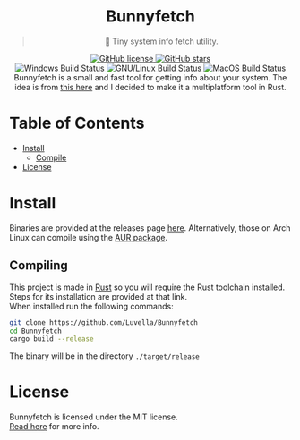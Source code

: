 <div align="center">
	<h1>Bunnyfetch</h1>
	<blockquote align="center">🐰 Tiny system info fetch utility.</blockquote>
	<p>
		<a href="https://github.com/Luvella/Bunnyfetch/blob/master/LICENSE">
			<img alt="GitHub license" src="https://img.shields.io/github/license/Luvella/Bunnyfetch?style=for-the-badge">
		</a>
		<a href="https://github.com/Luvella/Bunnyfetch/stargazers">
			<img alt="GitHub stars" src="https://img.shields.io/github/stars/Luvella/Bunnyfetch?style=for-the-badge">
		</a>
		<br>
		<a href="https://github.com/Luvella/Bunnyfetch/actions">
			<img alt="Windows Build Status" src="https://img.shields.io/github/workflow/status/Luvella/Bunnyfetch/Windows%20Build?style=flat-square&logo=github&label=Windows">
		</a>
		<a href="https://github.com/Luvella/Bunnyfetch/actions">
			<img alt="GNU/Linux Build Status" src="https://img.shields.io/github/workflow/status/Luvella/Bunnyfetch/Linux%20Build?style=flat-square&logo=github&label=GNU/Linux">
		</a>
		<a href="https://github.com/Luvella/Bunnyfetch/actions">
			<img alt="MacOS Build Status" src="https://img.shields.io/github/workflow/status/Luvella/Bunnyfetch/MacOS%20Build?style=flat-square&logo=github&label=MacOS">
		</a>
		<br>
		Bunnyfetch is a small and fast tool for getting info about your system.
		The idea is from <a href="https://github.com/elenapan/dotfiles/blob/master/bin/bunnyfetch">this here</a> and I decided to make it a multiplatform tool in Rust.
	</p>
</div>

# Table of Contents
- [Install](#install)
  - [Compile](#compiling)
- [License](#license)

# Install
Binaries are provided at the releases page [here](https://github.com/Luvella/Bunnyfetch/releases).
Alternatively, those on Arch Linux can compile using the [AUR package](https://aur.archlinux.org/packages/bunnyfetch-git/).

## Compiling
This project is made in [Rust](https://rust-lang.org/) so you will require the Rust toolchain installed. Steps for its installation are provided at that link.  
When installed run the following commands:  
```sh
git clone https://github.com/Luvella/Bunnyfetch
cd Bunnyfetch
cargo build --release
```  
The binary will be in the directory `./target/release`

# License
Bunnyfetch is licensed under the MIT license.  
[Read here](LICENSE) for more info.
